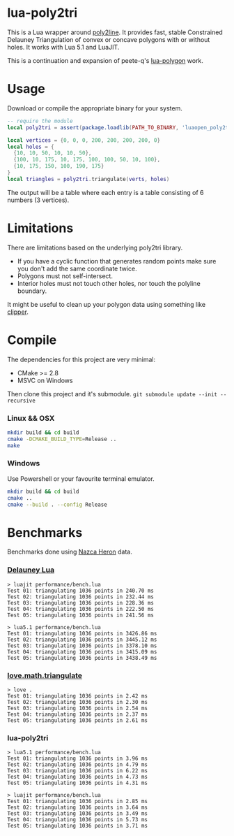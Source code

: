 lua-poly2tri
===

This is a Lua wrapper around [poly2line](http://sites-final.uclouvain.be/mema/Poly2Tri/). It provides fast, stable Constrained Delauney Triangulation of convex or concave polygons with or without holes. It works with Lua 5.1 and LuaJIT.

This is a continuation and expansion of peete-q's [lua-polygon](https://github.com/peete-q/lua-polygon) work.

# Usage

Download or compile the appropriate binary for your system.

```Lua
-- require the module
local poly2tri = assert(package.loadlib(PATH_TO_BINARY, 'luaopen_poly2tri'))()

local vertices = {0, 0, 0, 200, 200, 200, 200, 0}
local holes = {
  {10, 10, 50, 10, 10, 50},
  {100, 10, 175, 10, 175, 100, 100, 50, 10, 100},
  {10, 175, 150, 100, 190, 175}
}
local triangles = poly2tri.triangulate(verts, holes)
```

The output will be a table where each entry is a table consisting of 6 numbers (3 vertices).

# Limitations
There are limitations based on the underlying poly2tri library.

- If you have a cyclic function that generates random points make sure you don't add the same coordinate twice.
- Polygons must not self-intersect.
- Interior holes must not touch other holes, nor touch the polyline boundary.

It might be useful to clean up your polygon data using something like [clipper](https://luapower.com/clipper).

# Compile

The dependencies for this project are very minimal:

- CMake >= 2.8
- MSVC on Windows

Then clone this project and it's submodule. `git submodule update --init --recursive`

### Linux && OSX

```bash
mkdir build && cd build
cmake -DCMAKE_BUILD_TYPE=Release ..
make
```

### Windows
Use Powershell or your favourite terminal emulator.

```bash
mkdir build && cd build
cmake ..
cmake --build . --config Release
```

# Benchmarks
Benchmarks done using [Nazca Heron](https://github.com/TannerRogalsky/poly2tri/blob/master/testbed/data/nazca_heron.dat) data.

### [Delauney Lua](https://github.com/Yonaba/delaunay)
```
> luajit performance/bench.lua
Test 01: triangulating 1036 points in 240.70 ms
Test 02: triangulating 1036 points in 232.44 ms
Test 03: triangulating 1036 points in 228.36 ms
Test 04: triangulating 1036 points in 222.50 ms
Test 05: triangulating 1036 points in 241.56 ms

> lua5.1 performance/bench.lua
Test 01: triangulating 1036 points in 3426.86 ms
Test 02: triangulating 1036 points in 3445.12 ms
Test 03: triangulating 1036 points in 3378.10 ms
Test 04: triangulating 1036 points in 3415.09 ms
Test 05: triangulating 1036 points in 3438.49 ms
```

### [love.math.triangulate](https://love2d.org/wiki/love.math.triangulate)
```
> love .
Test 01: triangulating 1036 points in 2.42 ms
Test 02: triangulating 1036 points in 2.30 ms
Test 03: triangulating 1036 points in 2.54 ms
Test 04: triangulating 1036 points in 2.37 ms
Test 05: triangulating 1036 points in 2.61 ms
```

### lua-poly2tri
```
> lua5.1 performance/bench.lua
Test 01: triangulating 1036 points in 3.96 ms
Test 02: triangulating 1036 points in 4.79 ms
Test 03: triangulating 1036 points in 6.22 ms
Test 04: triangulating 1036 points in 4.73 ms
Test 05: triangulating 1036 points in 4.31 ms

> luajit performance/bench.lua
Test 01: triangulating 1036 points in 2.85 ms
Test 02: triangulating 1036 points in 3.64 ms
Test 03: triangulating 1036 points in 3.49 ms
Test 04: triangulating 1036 points in 5.73 ms
Test 05: triangulating 1036 points in 3.71 ms
```
